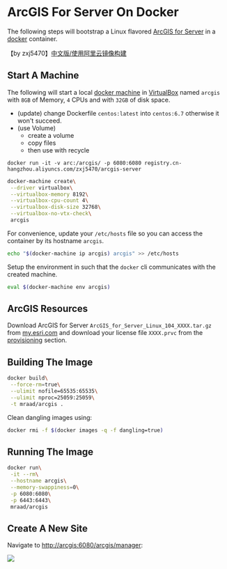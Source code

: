 # ArcGIS For Server On Docker

The following steps will bootstrap a Linux flavored [ArcGIS for Server](http://www.esri.com/software/arcgis/arcgisserver) in a [docker](https://www.docker.com/) container.

【by zxj5470】[中文版/使用阿里云镜像构建](./README_zh_CN.md)

## Start A Machine

The following will start a local [docker machine](https://docs.docker.com/machine/get-started/) in [VirtualBox](https://docs.docker.com/machine/drivers/virtualbox/) named `arcgis` with `8GB` of Memory, `4` CPUs and with `32GB` of disk space.

* (update) change Dockerfile `centos:latest` into `centos:6.7` otherwise it won't succeed.
* (use Volume)
    - create a volume 
    - copy files 
    - then use with recycle
```bask
docker run -it -v arc:/arcgis/ -p 6080:6080 registry.cn-hangzhou.aliyuncs.com/zxj5470/arcgis-server
```
```bash
docker-machine create\
 --driver virtualbox\
 --virtualbox-memory 8192\
 --virtualbox-cpu-count 4\
 --virtualbox-disk-size 32768\
 --virtualbox-no-vtx-check\
 arcgis
```

For convenience, update your `/etc/hosts` file so you can access the container by its hostname `arcgis`.

```bash
echo "$(docker-machine ip arcgis) arcgis" >> /etc/hosts
```

Setup the environment in such that the `docker` cli communicates with the created machine.

```bash
eval $(docker-machine env arcgis)
```

## ArcGIS Resources

Download ArcGIS for Server `ArcGIS_for_Server_Linux_104_XXXX.tar.gz` from [my.esri.com](https://my.esri.com/#/downloads) and download your license file `XXXX.prvc` from the [provisioning](https://my.esri.com/#/provisioning/417547) section.

## Building The Image

```bash
docker build\
 --force-rm=true\
 --ulimit nofile=65535:65535\
 --ulimit nproc=25059:25059\
 -t mraad/arcgis .
```

Clean dangling images using:

```bash
docker rmi -f $(docker images -q -f dangling=true)
```

## Running The Image

```bash
docker run\
 -it --rm\
 --hostname arcgis\
 --memory-swappiness=0\
 -p 6080:6080\
 -p 6443:6443\
 mraad/arcgis
```

## Create A New Site

Navigate to <http://arcgis:6080/arcgis/manager>:

![](manager.png)
